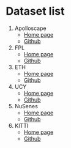# Dataset list
1. Apolloscape
   - [Home page](https://apolloscape.auto/trajectory.html)
   - [Github](https://github.com/sibozhang/dataset-api/tree/master/trajectory_prediction)
2. FPL
   - [Home page]()
   - [Github]()
3. ETH
   - [Home page]()
   - [Github]()
4. UCY
   - [Home page]()
   - [Github]()
5. NuSenes
   - [Home page]()
   - [Github]()
6. KITTI
   - [Home page]()
   - [Github]()
